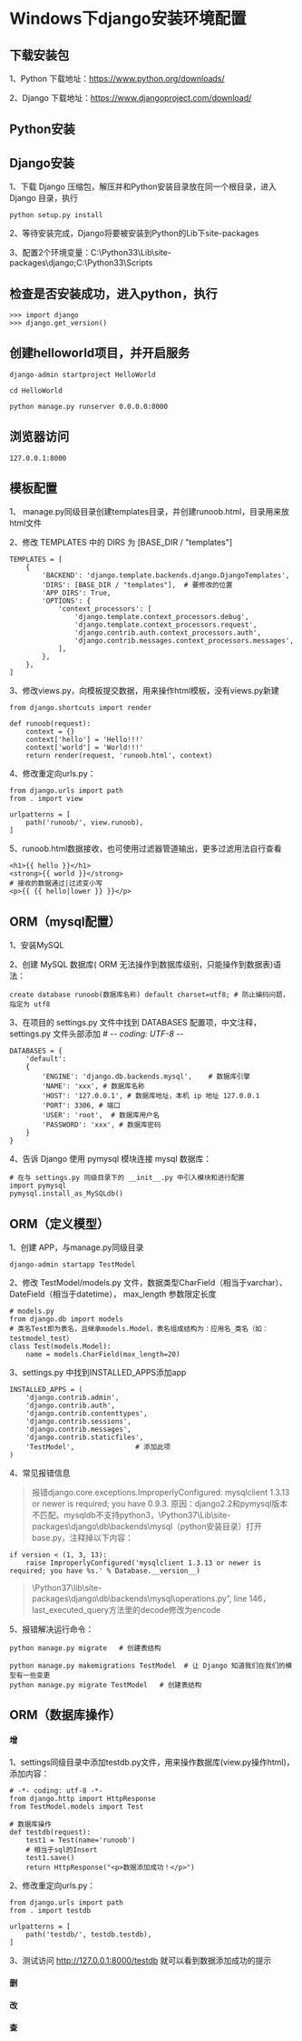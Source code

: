 # Windows下django安装环境配置

## 下载安装包

1、Python 下载地址：https://www.python.org/downloads/

2、Django 下载地址：https://www.djangoproject.com/download/

## Python安装

## Django安装

1、下载 Django 压缩包，解压并和Python安装目录放在同一个根目录，进入 Django 目录，执行
```
python setup.py install
```
2、等待安装完成，Django将要被安装到Python的Lib下site-packages

3、配置2个环境变量：C:\Python33\Lib\site-packages\django;C:\Python33\Scripts

## 检查是否安装成功，进入python，执行
```
>>> import django
>>> django.get_version()
```

## 创建helloworld项目，并开启服务
```
django-admin startproject HelloWorld

cd HelloWorld

python manage.py runserver 0.0.0.0:8000
```
## 浏览器访问
```
127.0.0.1:8000
```
## 模板配置
1、 manage.py同级目录创建templates目录，并创建runoob.html，目录用来放html文件

2、修改 TEMPLATES 中的 DIRS 为 [BASE_DIR / "templates"]
```
TEMPLATES = [
    {
        'BACKEND': 'django.template.backends.django.DjangoTemplates',
        'DIRS': [BASE_DIR / "templates"],  # 要修改的位置
        'APP_DIRS': True,
        'OPTIONS': {
            'context_processors': [
                'django.template.context_processors.debug',
                'django.template.context_processors.request',
                'django.contrib.auth.context_processors.auth',
                'django.contrib.messages.context_processors.messages',
            ],
        },
    },
]
```
3、修改views.py，向模板提交数据，用来操作html模板，没有views.py新建
```
from django.shortcuts import render
 
def runoob(request):
    context = {}
    context['hello'] = 'Hello!!!'
    context['world'] = 'World!!!'
    return render(request, 'runoob.html', context)
```
4、修改重定向urls.py：
```
from django.urls import path
from . import view
 
urlpatterns = [
    path('runoob/', view.runoob),
]
```
5、runoob.html数据接收，也可使用过滤器管道输出，更多过滤用法自行查看
```
<h1>{{ hello }}</h1>
<strong>{{ world }}</strong>
# 接收的数据通过|过滤变小写
<p>{{ {{ hello|lower }} }}</p>
```
## ORM（mysql配置）
1、安装MySQL

2、创建 MySQL 数据库( ORM 无法操作到数据库级别，只能操作到数据表)语法：
```
create database runoob(数据库名称) default charset=utf8; # 防止编码问题，指定为 utf8
```
3、在项目的 settings.py 文件中找到 DATABASES 配置项，中文注释，settings.py 文件头部添加 # -*- coding: UTF-8 -*-
```
DATABASES = { 
    'default': 
    { 
        'ENGINE': 'django.db.backends.mysql',    # 数据库引擎
        'NAME': 'xxx', # 数据库名称
        'HOST': '127.0.0.1', # 数据库地址，本机 ip 地址 127.0.0.1 
        'PORT': 3306, # 端口 
        'USER': 'root',  # 数据库用户名
        'PASSWORD': 'xxx', # 数据库密码
    }  
}
```
4、告诉 Django 使用 pymysql 模块连接 mysql 数据库：
```
# 在与 settings.py 同级目录下的 __init__.py 中引入模块和进行配置
import pymysql
pymysql.install_as_MySQLdb()
```
## ORM（定义模型）
1、创建 APP，与manage.py同级目录
```
django-admin startapp TestModel
```
2、修改 TestModel/models.py 文件，数据类型CharField（相当于varchar）、DateField（相当于datetime）， max_length 参数限定长度
```
# models.py
from django.db import models
# 类名Test即为表名，且继承models.Model，表名组成结构为：应用名_类名（如：testmodel_test）
class Test(models.Model):
    name = models.CharField(max_length=20)
```
3、settings.py 中找到INSTALLED_APPS添加app
```
INSTALLED_APPS = (
    'django.contrib.admin',
    'django.contrib.auth',
    'django.contrib.contenttypes',
    'django.contrib.sessions',
    'django.contrib.messages',
    'django.contrib.staticfiles',
    'TestModel',               # 添加此项
)
```
4、常见报错信息
> 报错django.core.exceptions.ImproperlyConfigured: mysqlclient 1.3.13 or newer is required; you have 0.9.3. 原因：django2.2和pymysql版本不匹配。mysqldb不支持python3，\Python37\Lib\site-packages\django\db\backends\mysql（python安装目录）打开base.py，注释掉以下内容：
```
if version < (1, 3, 13):
    raise ImproperlyConfigured('mysqlclient 1.3.13 or newer is required; you have %s.' % Database.__version__)
``` 
> \Python37\lib\site-packages\django\db\backends\mysql\operations.py”, line 146，last_executed_query方法里的decode修改为encode

5、报错解决运行命令：
```
python manage.py migrate   # 创建表结构

python manage.py makemigrations TestModel  # 让 Django 知道我们在我们的模型有一些变更
python manage.py migrate TestModel   # 创建表结构
```
## ORM（数据库操作）
#### 增
1、settings同级目录中添加testdb.py文件，用来操作数据库(view.py操作html)，添加内容：
```
# -*- coding: utf-8 -*-
from django.http import HttpResponse 
from TestModel.models import Test
 
# 数据库操作
def testdb(request):
    test1 = Test(name='runoob')
    # 相当于sql的Insert
    test1.save()
    return HttpResponse("<p>数据添加成功！</p>")
```
2、修改重定向urls.py：
```
from django.urls import path
from . import testdb

urlpatterns = [
    path('testdb/', testdb.testdb),
]
```
3、测试访问 http://127.0.0.1:8000/testdb 就可以看到数据添加成功的提示
#### 删
#### 改
#### 查
